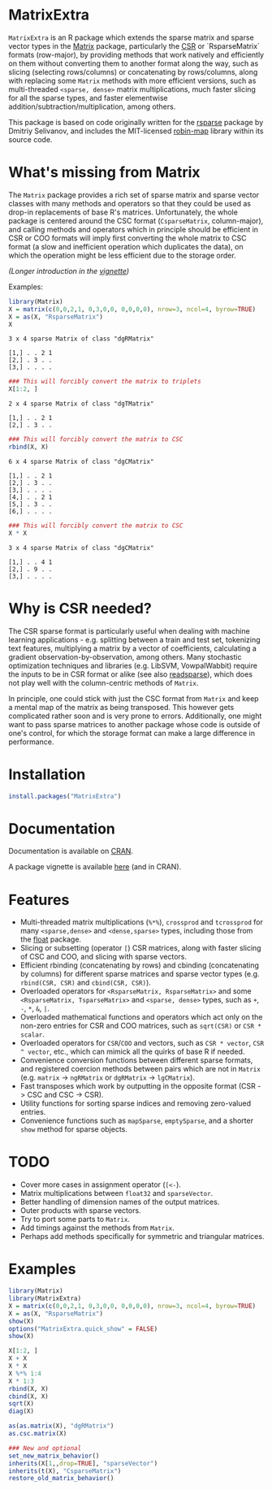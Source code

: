 # MatrixExtra

`MatrixExtra` is an R package which extends the sparse matrix and sparse vector types in the [Matrix](https://cran.r-project.org/web/packages/Matrix/index.html) package, particularly the [CSR](https://en.wikipedia.org/wiki/Sparse_matrix#Compressed_sparse_row_(CSR,_CRS_or_Yale_format)) or `RsparseMatrix` formats (row-major), by providing methods that work natively and efficiently on them without converting them to another format along the way, such as slicing (selecting rows/columns) or concatenating by rows/columns, along with replacing some `Matrix` methods with more efficient versions, such as multi-threaded `<sparse, dense>` matrix multiplications, much faster slicing for all the sparse types, and faster elementwise addition/subtraction/multiplication, among others.

This package is based on code originally written for the [rsparse](https://github.com/rexyai/rsparse) package by Dmitriy Selivanov, and includes the MIT-licensed [robin-map](https://github.com/Tessil/robin-map) library within its source code.

# What's missing from Matrix

The `Matrix` package provides a rich set of sparse matrix and sparse vector classes with many methods and operators so that they could be used as drop-in replacements of base R's matrices. Unfortunately, the whole package is centered around the CSC format (`CsparseMatrix`, column-major), and calling methods and operators which in principle should be efficient in CSR or COO formats will imply first converting the whole matrix to CSC format (a slow and inefficient operation which duplicates the data), on which the operation might be less efficient due to the storage order.

*(Longer introduction in the [vignette](http://htmlpreview.github.io/?https://github.com/david-cortes/MatrixExtra/blob/master/inst/doc/Introducing_MatrixExtra.html))*

Examples:

```r
library(Matrix)
X = matrix(c(0,0,2,1, 0,3,0,0, 0,0,0,0), nrow=3, ncol=4, byrow=TRUE)
X = as(X, "RsparseMatrix")
X
```
```
3 x 4 sparse Matrix of class "dgRMatrix"
            
[1,] . . 2 1
[2,] . 3 . .
[3,] . . . .
```
```r
### This will forcibly convert the matrix to triplets
X[1:2, ]
```
```
2 x 4 sparse Matrix of class "dgTMatrix"
            
[1,] . . 2 1
[2,] . 3 . .
```
```r
### This will forcibly convert the matrix to CSC
rbind(X, X)
```
```
6 x 4 sparse Matrix of class "dgCMatrix"
            
[1,] . . 2 1
[2,] . 3 . .
[3,] . . . .
[4,] . . 2 1
[5,] . 3 . .
[6,] . . . .
```
```r
### This will forcibly convert the matrix to CSC
X * X
```
```
3 x 4 sparse Matrix of class "dgCMatrix"
            
[1,] . . 4 1
[2,] . 9 . .
[3,] . . . .
```

# Why is CSR needed?

The CSR sparse format is particularly useful when dealing with machine learning applications - e.g. splitting between a train and test set, tokenizing text features, multiplying a matrix by a vector of coefficients, calculating a gradient observation-by-observation, among others. Many stochastic optimization techniques and libraries (e.g. LibSVM, VowpalWabbit) require the inputs to be in CSR format or alike (see also [readsparse](https://www.github.com/david-cortes/readsparse)), which does not play well with the column-centric methods of `Matrix`.

In principle, one could stick with just the CSC format from `Matrix` and keep a mental map of the matrix as being transposed. This however gets complicated rather soon and is very prone to errors. Additionally, one might want to pass sparse matrices to another package whose code is outside of one's control, for which the storage format can make a large difference in performance.

# Installation

```r
install.packages("MatrixExtra")
```

# Documentation

Documentation is available on [CRAN](https://cran.r-project.org/web/packages/MatrixExtra/index.html).

A package vignette is available [here](http://htmlpreview.github.io/?https://github.com/david-cortes/MatrixExtra/blob/master/inst/doc/Introducing_MatrixExtra.html) (and in CRAN).

# Features

* Multi-threaded matrix multiplications (`%*%`), `crossprod` and `tcrossprod` for many `<sparse,dense>` and `<dense,sparse>` types, including those from the [float](https://github.com/wrathematics/float) package.
* Slicing or subsetting (operator `[`) CSR matrices, along with faster slicing of CSC and COO, and slicing with sparse vectors.
* Efficient rbinding (concatenating by rows) and cbinding (concatenating by columns) for different sparse matrices and sparse vector types (e.g. `rbind(CSR, CSR)` and `cbind(CSR, CSR)`).
* Overloaded operators for `<RsparseMatrix, RsparseMatrix>`  and some `<RsparseMatrix, TsparseMatrix>` and `<sparse, dense>` types, such as `+`, `-`, `*`, `&`, `|`.
* Overloaded mathematical functions and operators which act only on the non-zero entries for CSR and COO matrices, such as `sqrt(CSR)` or `CSR * scalar`.
* Overloaded operators for `CSR`/`COO` and vectors, such as `CSR * vector`, `CSR ^ vector`, etc., which can mimick all the quirks of base R if needed.
* Convenience conversion functions between different sparse formats, and registered coercion methods between pairs which are not in `Matrix` (e.g. `matrix` -> `ngRMatrix` or `dgRMatrix` -> `lgCMatrix`).
* Fast transposes which work by outputting in the opposite format (CSR -> CSC and CSC -> CSR).
* Utility functions for sorting sparse indices and removing zero-valued entries.
* Convenience functions such as `mapSparse`, `emptySparse`, and a shorter `show` method for sparse objects.

# TODO

* Cover more cases in assignment operator (`[<-`).
* Matrix multiplications between `float32` and `sparseVector`.
* Better handling of dimension names of the output matrices.
* Outer products with sparse vectors.
* Try to port some parts to `Matrix`.
* Add timings against the methods from `Matrix`.
* Perhaps add methods specifically for symmetric and triangular matrices.

# Examples

```r
library(Matrix)
library(MatrixExtra)
X = matrix(c(0,0,2,1, 0,3,0,0, 0,0,0,0), nrow=3, ncol=4, byrow=TRUE)
X = as(X, "RsparseMatrix")
show(X)
options("MatrixExtra.quick_show" = FALSE)
show(X)

X[1:2, ]
X + X
X * X
X %*% 1:4
X * 1:3
rbind(X, X)
cbind(X, X)
sqrt(X)
diag(X)

as(as.matrix(X), "dgRMatrix")
as.csc.matrix(X)

### New and optional
set_new_matrix_behavior()
inherits(X[1,,drop=TRUE], "sparseVector")
inherits(t(X), "CsparseMatrix")
restore_old_matrix_behavior()
```
